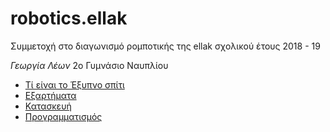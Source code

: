 # robotics.ellak
Συμμετοχή στο διαγωνισμό ρομποτικής της ellak σχολικού έτους 2018 - 19

*Γεωργία Λέων*
2ο Γυμνάσιο Ναυπλίου

- [Τί είναι το Έξυπνο σπίτι](smarthome.md)
- [Εξαρτήματα](Εξαρτήματα/README.md)
- [Κατασκευή](Κατασκευή/README.md)
- [Προγραμματισμός](Προγραμματισμός/README.md)
